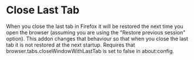 # Close Last Tab
When you close the last tab in Firefox it will be restored the next time you
open the browser (assuming you are using the "Restore previous session" option).
This addon changes that behaviour so that when you close the last tab it is not
restored at the next startup.
Requires that browser.tabs.closeWindowWithLastTab is set to false in about:config.